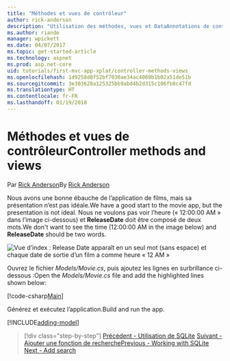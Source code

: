 ```yaml
---
title: "Méthodes et vues de contrôleur"
author: rick-anderson
description: "Utilisation des méthodes, vues et DataAnnotations de contrôleur"
ms.author: riande
manager: wpickett
ms.date: 04/07/2017
ms.topic: get-started-article
ms.technology: aspnet
ms.prod: asp.net-core
uid: tutorials/first-mvc-app-xplat/controller-methods-views
ms.openlocfilehash: 1d9258d8f52bf7030ae34ac4069b1b02a51de51b
ms.sourcegitcommit: 3e303620a125325bb9abd4b2d315c106fb8c47fd
ms.translationtype: HT
ms.contentlocale: fr-FR
ms.lasthandoff: 01/19/2018
---
```

# <a name="controller-methods-and-views"></a><span data-ttu-id="7cbb0-103">Méthodes et vues de contrôleur</span><span class="sxs-lookup"><span data-stu-id="7cbb0-103">Controller methods and views</span></span>

<span data-ttu-id="7cbb0-104">Par [Rick Anderson](https://twitter.com/RickAndMSFT)</span><span class="sxs-lookup"><span data-stu-id="7cbb0-104">By [Rick Anderson](https://twitter.com/RickAndMSFT)</span></span>

<span data-ttu-id="7cbb0-105">Nous avons une bonne ébauche de l’application de films, mais sa présentation n’est pas idéale.</span><span class="sxs-lookup"><span data-stu-id="7cbb0-105">We have a good start to the movie app, but the presentation is not ideal.</span></span> <span data-ttu-id="7cbb0-106">Nous ne voulons pas voir l’heure (« 12:00:00 AM » dans l’image ci-dessous) et **ReleaseDate** doit être composé de deux mots.</span><span class="sxs-lookup"><span data-stu-id="7cbb0-106">We don't want to see the time (12:00:00 AM in the image below) and **ReleaseDate** should be two words.</span></span>

![Vue d’index : Release Date apparaît en un seul mot (sans espace) et chaque date de sortie d’un film a comme heure « 12 AM »](../../tutorials/first-mvc-app/working-with-sql/_static/m55.png)

<span data-ttu-id="7cbb0-108">Ouvrez le fichier *Models/Movie.cs*, puis ajoutez les lignes en surbrillance ci-dessous :</span><span class="sxs-lookup"><span data-stu-id="7cbb0-108">Open the *Models/Movie.cs* file and add the highlighted lines shown below:</span></span>

[!code-csharp[Main](../../tutorials/first-mvc-app/start-mvc/sample/MvcMovie/Models/MovieDate.cs?name=snippet_1&highlight=2,11-12)]

<span data-ttu-id="7cbb0-109">Générez et exécutez l’application.</span><span class="sxs-lookup"><span data-stu-id="7cbb0-109">Build and run the app.</span></span>

<!-- include start
![MVC Movie application open browser showing movie data](../../tutorials/first-mvc-app/working-with-sql/_static/m55.png)

 -->

[!INCLUDE[adding-model](../../includes/mvc-intro/controller-methods-views.md)]

>[!div class="step-by-step"]
<span data-ttu-id="7cbb0-110">[Précédent - Utilisation de SQLite](working-with-sql.md)
[Suivant - Ajouter une fonction de recherche](search.md)</span><span class="sxs-lookup"><span data-stu-id="7cbb0-110">[Previous - Working with SQLite](working-with-sql.md)
[Next - Add search](search.md)</span></span>  
